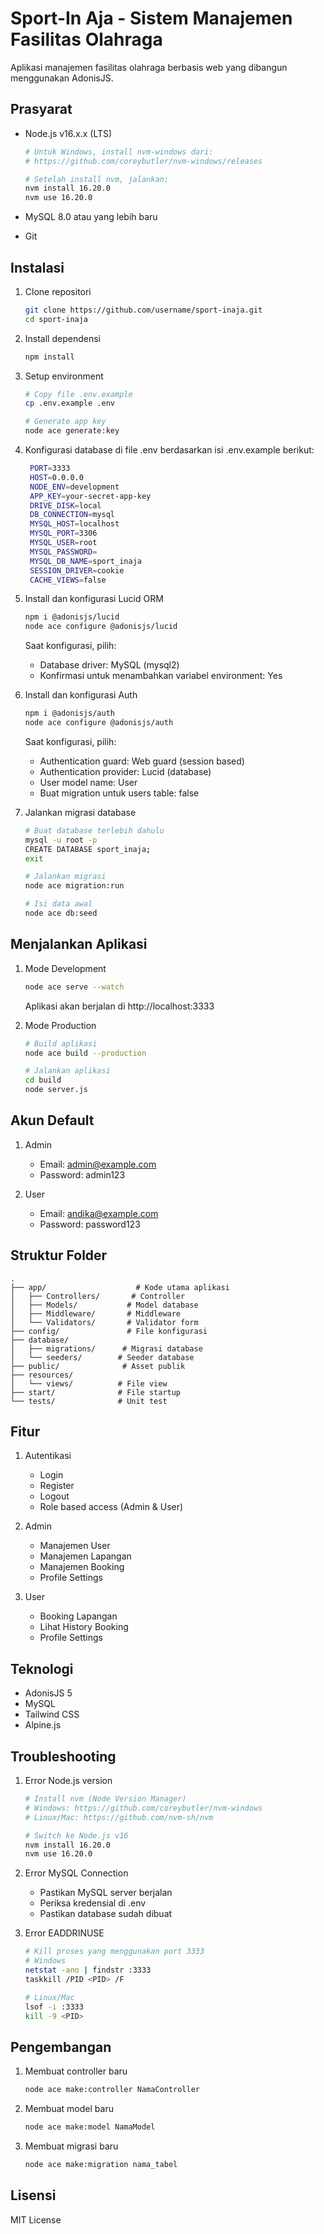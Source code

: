 # Sport-In Aja - Sistem Manajemen Fasilitas Olahraga

Aplikasi manajemen fasilitas olahraga berbasis web yang dibangun menggunakan AdonisJS.

## Prasyarat

- Node.js v16.x.x (LTS)
  ```bash
  # Untuk Windows, install nvm-windows dari:
  # https://github.com/coreybutler/nvm-windows/releases
  
  # Setelah install nvm, jalankan:
  nvm install 16.20.0
  nvm use 16.20.0
  ```

- MySQL 8.0 atau yang lebih baru
- Git

## Instalasi

1. Clone repositori
   ```bash
   git clone https://github.com/username/sport-inaja.git
   cd sport-inaja
   ```

2. Install dependensi
   ```bash
   npm install
   ```

3. Setup environment
   ```bash
   # Copy file .env.example
   cp .env.example .env
   
   # Generate app key
   node ace generate:key
   ```

4. Konfigurasi database di file .env berdasarkan isi .env.example berikut:
   ```bash
    PORT=3333
    HOST=0.0.0.0
    NODE_ENV=development
    APP_KEY=your-secret-app-key
    DRIVE_DISK=local
    DB_CONNECTION=mysql
    MYSQL_HOST=localhost
    MYSQL_PORT=3306
    MYSQL_USER=root
    MYSQL_PASSWORD=
    MYSQL_DB_NAME=sport_inaja
    SESSION_DRIVER=cookie
    CACHE_VIEWS=false
   ```

5. Install dan konfigurasi Lucid ORM
   ```bash
   npm i @adonisjs/lucid
   node ace configure @adonisjs/lucid
   ```
   Saat konfigurasi, pilih:
   - Database driver: MySQL (mysql2)
   - Konfirmasi untuk menambahkan variabel environment: Yes

6. Install dan konfigurasi Auth
   ```bash
   npm i @adonisjs/auth
   node ace configure @adonisjs/auth
   ```
   Saat konfigurasi, pilih:
   - Authentication guard: Web guard (session based)
   - Authentication provider: Lucid (database)
   - User model name: User
   - Buat migration untuk users table: false

7. Jalankan migrasi database
   ```bash
   # Buat database terlebih dahulu
   mysql -u root -p
   CREATE DATABASE sport_inaja;
   exit
   
   # Jalankan migrasi
   node ace migration:run
   
   # Isi data awal
   node ace db:seed
   ```

## Menjalankan Aplikasi

1. Mode Development
   ```bash
   node ace serve --watch
   ```
   Aplikasi akan berjalan di http://localhost:3333

2. Mode Production
   ```bash
   # Build aplikasi
   node ace build --production
   
   # Jalankan aplikasi
   cd build
   node server.js
   ```

## Akun Default

1. Admin
   - Email: admin@example.com
   - Password: admin123

2. User
   - Email: andika@example.com
   - Password: password123

## Struktur Folder

```
.
├── app/                    # Kode utama aplikasi
│   ├── Controllers/       # Controller
│   ├── Models/           # Model database
│   ├── Middleware/       # Middleware
│   └── Validators/       # Validator form
├── config/               # File konfigurasi
├── database/            
│   ├── migrations/      # Migrasi database
│   └── seeders/        # Seeder database
├── public/              # Asset publik
├── resources/
│   └── views/          # File view
├── start/              # File startup
└── tests/              # Unit test
```

## Fitur

1. Autentikasi
   - Login
   - Register
   - Logout
   - Role based access (Admin & User)

2. Admin
   - Manajemen User
   - Manajemen Lapangan
   - Manajemen Booking
   - Profile Settings

3. User
   - Booking Lapangan
   - Lihat History Booking
   - Profile Settings

## Teknologi

- AdonisJS 5
- MySQL
- Tailwind CSS
- Alpine.js

## Troubleshooting

1. Error Node.js version
   ```bash
   # Install nvm (Node Version Manager)
   # Windows: https://github.com/coreybutler/nvm-windows
   # Linux/Mac: https://github.com/nvm-sh/nvm
   
   # Switch ke Node.js v16
   nvm install 16.20.0
   nvm use 16.20.0
   ```

2. Error MySQL Connection
   - Pastikan MySQL server berjalan
   - Periksa kredensial di .env
   - Pastikan database sudah dibuat

3. Error EADDRINUSE
   ```bash
   # Kill proses yang menggunakan port 3333
   # Windows
   netstat -ano | findstr :3333
   taskkill /PID <PID> /F
   
   # Linux/Mac
   lsof -i :3333
   kill -9 <PID>
   ```

## Pengembangan

1. Membuat controller baru
   ```bash
   node ace make:controller NamaController
   ```

2. Membuat model baru
   ```bash
   node ace make:model NamaModel
   ```

3. Membuat migrasi baru
   ```bash
   node ace make:migration nama_tabel
   ```

## Lisensi

MIT License 
